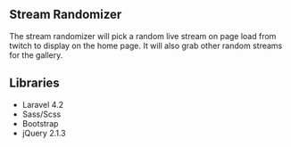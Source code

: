 ## Stream Randomizer

The stream randomizer will pick a random live stream on page load from twitch to display on the home page. It will also grab other random streams for the gallery.

## Libraries
* Laravel 4.2
* Sass/Scss
* Bootstrap
* jQuery 2.1.3
